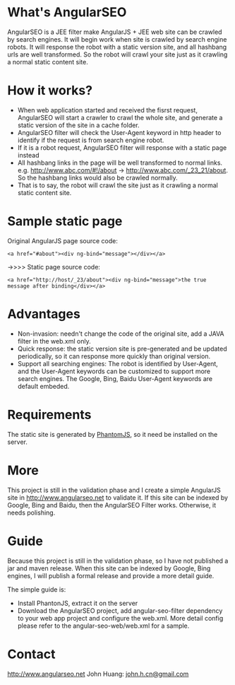 # What's AngularSEO

AngularSEO is a JEE filter make AngularJS + JEE web site can be crawled by search engines. It will begin work when site is crawled by search engine robots. It will response the robot with a static version site, and all hashbang urls are well transformed. So the robot will crawl your site just as it crawling a normal static content site.

# How it works?

* When web application started and received the fisrst request, AngularSEO will start a crawler to crawl the whole site, and generate a static version of the site in a cache folder.
* AngularSEO filter will check the User-Agent keyword in http header to identify if the request is from search engine robot. 
* If it is a robot request, AngularSEO filter will response with a static page instead
* All hashbang links in the page will be well transformed to normal links. e.g. http://www.abc.com/#!/about -> http://www.abc.com/_23_21/about. So the hashbang links would also be crawled normally.
* That is to say, the robot will crawl the site just as it crawling a normal static content site.

# Sample static page

Original AngularJS page source code:
```
<a href="#about"><div ng-bind="message"></div></a>
```
->>>>
Static page source code:
```
<a href="http://host/_23/about"><div ng-bind="message">the true message after binding</div></a>
```
# Advantages

* Non-invasion: needn't change the code of the original site, add a JAVA filter in the web.xml only.
* Quick response: the static version site is pre-generated and be updated periodically, so it can response more quickly than original version.
* Support all searching engines: The robot is identified by User-Agent, and the User-Agent keywords can be customized to support more search engines. The Google, Bing, Baidu User-Agent keywords are default embeded.

# Requirements

The static site is generated by [PhantomJS](http://phantomjs.org/), so it need be installed on the server. 

# More

This project is still in the validation phase and I create a simple AngularJS site in http://www.angularseo.net to validate it. If this site can be indexed by Google, Bing and Baidu, then the AngularSEO Filter works. Otherwise, it needs polishing.

# Guide

Because this project is still in the validation phase, so I have not published a jar and maven release. When this site can be indexed by Google, Bing engines, I will publish a formal release and provide a more detail guide.

The simple guide is:
* Install PhantonJS, extract it on the server
* Download the AngularSEO project, add angular-seo-filter dependency to your web app project and configure the web.xml. More detail config please refer to the angular-seo-web/web.xml for a sample.

# Contact

http://www.angularseo.net
John Huang: john.h.cn@gmail.com
